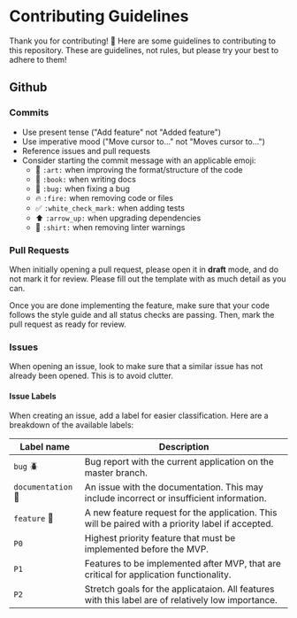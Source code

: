 # Contributing Guidelines

Thank you for contributing! :tada: Here are some guidelines to contributing to this repository. These are guidelines, not rules, but please try your best to adhere to them!

## Github

### Commits

* Use present tense ("Add feature" not "Added feature")
* Use imperative mood ("Move cursor to..." not "Moves cursor to...")
* Reference issues and pull requests
* Consider starting the commit message with an applicable emoji:
    * :art: `:art:` when improving the format/structure of the code
    * :book: `:book:` when writing docs
    * :bug: `:bug:` when fixing a bug
    * :fire: `:fire:` when removing code or files
    * :white_check_mark: `:white_check_mark:` when adding tests
    * :arrow_up: `:arrow_up:` when upgrading dependencies
    * :shirt: `:shirt:` when removing linter warnings

### Pull Requests

When initially opening a pull request, please open it in **draft** mode, and do not mark it for review. Please fill out the template with as much detail as you can. 

Once you are done implementing the feature, make sure that your code follows the style guide and all status checks are passing. Then, mark the pull request as ready for review.

### Issues

When opening an issue, look to make sure that a similar issue has not already been opened. This is to avoid clutter.

#### Issue Labels

When creating an issue, add a label for easier classification. Here are a breakdown of the available labels:

| Label name | Description |
| --- | --- |
| `bug` :beetle: | Bug report with the current application on the master branch. |
| `documentation` :book: | An issue with the documentation. This may include incorrect or insufficient information. |
| `feature` :star2: | A new feature request for the application. This will be paired with a priority label if accepted. |
| `P0` | Highest priority feature that must be implemented before the MVP. |
| `P1` | Features to be implemented after MVP, that are critical for application functionality. |
| `P2` | Stretch goals for the applicataion. All features with this label are of relatively low importance. |
